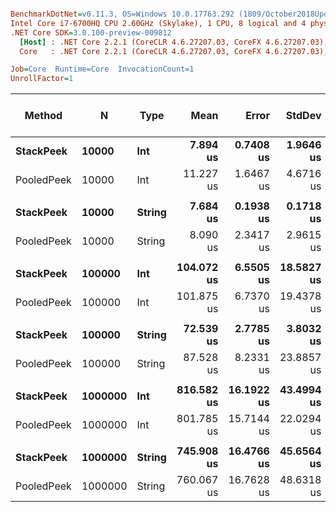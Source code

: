 ``` ini

BenchmarkDotNet=v0.11.3, OS=Windows 10.0.17763.292 (1809/October2018Update/Redstone5)
Intel Core i7-6700HQ CPU 2.60GHz (Skylake), 1 CPU, 8 logical and 4 physical cores
.NET Core SDK=3.0.100-preview-009812
  [Host] : .NET Core 2.2.1 (CoreCLR 4.6.27207.03, CoreFX 4.6.27207.03), 64bit RyuJIT
  Core   : .NET Core 2.2.1 (CoreCLR 4.6.27207.03, CoreFX 4.6.27207.03), 64bit RyuJIT

Job=Core  Runtime=Core  InvocationCount=1  
UnrollFactor=1  

```
|     Method |       N |   Type |       Mean |      Error |     StdDev |     Median | Ratio | RatioSD | Gen 0/1k Op | Gen 1/1k Op | Gen 2/1k Op | Allocated Memory/Op |
|----------- |-------- |------- |-----------:|-----------:|-----------:|-----------:|------:|--------:|------------:|------------:|------------:|--------------------:|
|  **StackPeek** |   **10000** |    **Int** |   **7.894 us** |  **0.7408 us** |  **1.9646 us** |   **7.305 us** |  **1.00** |    **0.00** |           **-** |           **-** |           **-** |                   **-** |
| PooledPeek |   10000 |    Int |  11.227 us |  1.6467 us |  4.6716 us |   8.275 us |  1.48 |    0.65 |           - |           - |           - |                   - |
|            |         |        |            |            |            |            |       |         |             |             |             |                     |
|  **StackPeek** |   **10000** | **String** |   **7.684 us** |  **0.1938 us** |  **0.1718 us** |   **7.705 us** |  **1.00** |    **0.00** |           **-** |           **-** |           **-** |                   **-** |
| PooledPeek |   10000 | String |   8.090 us |  2.3417 us |  2.9615 us |   7.460 us |  0.97 |    0.02 |           - |           - |           - |                   - |
|            |         |        |            |            |            |            |       |         |             |             |             |                     |
|  **StackPeek** |  **100000** |    **Int** | **104.072 us** |  **6.5505 us** | **18.5827 us** | **100.575 us** |  **1.00** |    **0.00** |           **-** |           **-** |           **-** |                   **-** |
| PooledPeek |  100000 |    Int | 101.875 us |  6.7370 us | 19.4378 us |  97.490 us |  1.01 |    0.26 |           - |           - |           - |                   - |
|            |         |        |            |            |            |            |       |         |             |             |             |                     |
|  **StackPeek** |  **100000** | **String** |  **72.539 us** |  **2.7785 us** |  **3.8032 us** |  **71.035 us** |  **1.00** |    **0.00** |           **-** |           **-** |           **-** |                   **-** |
| PooledPeek |  100000 | String |  87.528 us |  8.2331 us | 23.8857 us |  73.235 us |  1.26 |    0.39 |           - |           - |           - |                   - |
|            |         |        |            |            |            |            |       |         |             |             |             |                     |
|  **StackPeek** | **1000000** |    **Int** | **816.582 us** | **16.1922 us** | **43.4994 us** | **794.955 us** |  **1.00** |    **0.00** |           **-** |           **-** |           **-** |                   **-** |
| PooledPeek | 1000000 |    Int | 801.785 us | 15.7144 us | 22.0294 us | 791.200 us |  0.97 |    0.06 |           - |           - |           - |                   - |
|            |         |        |            |            |            |            |       |         |             |             |             |                     |
|  **StackPeek** | **1000000** | **String** | **745.908 us** | **16.4766 us** | **45.6564 us** | **725.205 us** |  **1.00** |    **0.00** |           **-** |           **-** |           **-** |                   **-** |
| PooledPeek | 1000000 | String | 760.067 us | 16.7628 us | 48.6318 us | 753.745 us |  1.02 |    0.09 |           - |           - |           - |                   - |

